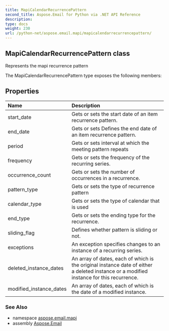 ```yaml
---
title: MapiCalendarRecurrencePattern
second_title: Aspose.Email for Python via .NET API Reference
description: 
type: docs
weight: 230
url: /python-net/aspose.email.mapi/mapicalendarrecurrencepattern/
---
```


## MapiCalendarRecurrencePattern class

Represents the mapi recurrence pattern

The MapiCalendarRecurrencePattern type exposes the following members:
## Properties
| Name | Description |
| :- | :- |
|start_date|Gets or sets the start date of an item recurrence pattern.|
|end_date|Gets or sets Defines the end date of an item recurrence pattern.|
|period|Gets or sets interval at which the meeting pattern repeats|
|frequency|Gets or sets the frequency of the recurring series.|
|occurrence_count|Gets or sets the number of occurrences in a recurrence.|
|pattern_type|Gets or sets the type of recurrence pattern|
|calendar_type|Gets or sets the type of calendar that is used|
|end_type|Gets or sets the ending type for the recurrence.|
|sliding_flag|Defines whether pattern is sliding or not.|
|exceptions|An exception specifies changes to an instance of a recurring series.|
|deleted_instance_dates|An array of dates, each of which is the original instance date of either <br/>            a deleted instance or a modified instance for this recurrence.|
|modified_instance_dates|An array of dates, each of which is the date of a modified instance.|

### See Also

* namespace [aspose.email.mapi](/email/python-net/aspose.email.mapi/)
* assembly [Aspose.Email](/email/python-net/)

